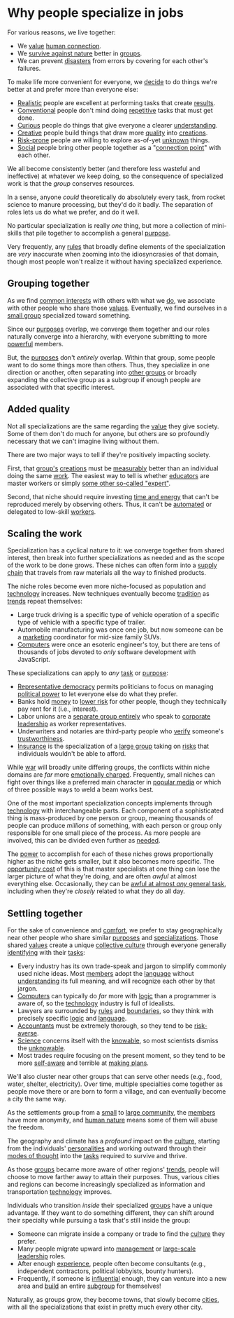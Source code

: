
# Why people specialize in jobs

For various reasons, we live together:

- We [value](values-quality.md) [human connection](people-friends.md).
- We [survive against nature](safety-nature.md) better in [groups](groups-small.md).
- We can prevent [disasters](mind-creativity-results.md) from errors by covering for each other's failures.

To make life more convenient for everyone, we [decide](decisions.md) to do things we're better at and prefer more than everyone else:

- [Realistic](reality.md) people are excellent at performing tasks that create [results](mind-creativity-results.md).
- [Conventional](culture.md) people don't mind doing [repetitive](habits.md) tasks that must get done.
- [Curious](purpose.md) people do things that give everyone a clearer [understanding](understanding.md).
- [Creative](mind-creativity.md) people build things that draw more [quality](values-quality.md) into [creations](creations.md).
- [Risk-prone](socialrisk.md) people are willing to explore as-of-yet [unknown](unknown.md) things.
- [Social](groups-small.md) people bring other people together as a "[connection point](networks.md)" with each other.

We all become consistently better (and therefore less wasteful and ineffective) at whatever we keep doing, so the consequence of specialized work is that the *group* conserves resources.

In a sense, anyone *could* theoretically do absolutely every task, from rocket science to manure processing, but they'd do it badly. The separation of roles lets us do what we prefer, and do it well.

No particular specialization is really *one* thing, but more a collection of mini-skills that pile together to accomplish a general [purpose](purpose.md).

Very frequently, any [rules](rules.md) that broadly define elements of the specialization are *very* inaccurate when zooming into the idiosyncrasies of that domain, though most people won't realize it without having specialized experience.

## Grouping together

As we find [common interests](people-friends.md) with others with what we [do](mind-creativity-results.md), we associate with other people who share those [values](values.md). Eventually, we find ourselves in a [small group](groups-small.md) specialized toward something.

Since our [purposes](purpose.md) overlap, we converge them together and our roles naturally converge into a hierarchy, with everyone submitting to more [powerful](power.md) members.

But, the [purposes](purpose.md) don't *entirely* overlap. Within that group, some people want to do some things more than others. Thus, they specialize in one direction or another, often separating into [other groups](groups-small.md) or broadly expanding the collective group as a subgroup if enough people are associated with that specific interest.

## Added quality

Not all specializations are the same regarding the [value](values-quality.md) they give society. Some of them don't do much for anyone, but others are so profoundly necessary that we can't imagine living without them.

There are two major ways to tell if they're positively impacting society.

First, that [group's](groups-large.md) [creations](creations.md) must be [measurably](math.md) better than an individual doing the same [work](mind-creativity-results.md). The easiest way to tell is whether [educators](pedagogy.md) are master workers or simply [some other so-called "expert"](mgmt-badsystems.md).

Second, that niche should require investing [time and energy](power-types.md) that can't be reproduced merely by observing others. Thus, it can't be [automated](technology.md) or delegated to low-skill [workers](mind-creativity-results.md).

## Scaling the work

Specialization has a cyclical nature to it: we converge together from shared interest, then break into further specializations as needed and as the scope of the work to be done grows. These niches can often form into a [supply chain](logistics.md) that travels from raw materials all the way to finished products.

The niche roles become even more niche-focused as population and [technology](technology.md) increases. New techniques eventually become [tradition](culture.md) as [trends](trends.md) repeat themselves:

- Large truck driving is a specific type of vehicle operation of a specific type of vehicle with a specific type of trailer.
- Automobile manufacturing was once one job, but now someone can be a [marketing](marketing.md) coordinator for mid-size family SUVs.
- [Computers](computers.md) were once an esoteric engineer's toy, but there are tens of thousands of jobs devoted to *only* software development with JavaScript.

These specializations can apply to *any* [task](mind-creativity-results.md) or [purpose](purpose.md):

- [Representative democracy](politics-systems.md) permits politicians to focus on managing [political power](power.md) to let everyone else do what they prefer.
- Banks hold [money](power-types.md) to [lower risk](safety.md) for other people, though they technically pay rent for it (i.e., interest).
- Labor unions are a [separate group entirely](groups-small.md) who speak to [corporate leadership](groups-large.md) as worker representatives.
- Underwriters and notaries are third-party people who [verify](understanding-certainty.md) someone's [trustworthiness](trust.md).
- [Insurance](insurance.md) is the specialization of a [large group](groups-large.md) taking on [risks](safety.md) that individuals wouldn't be able to afford.

While [war](people-conflicts-war.md) will broadly unite differing groups, the conflicts within niche domains are *far* more [emotionally charged](mind-feelings.md). Frequently, small niches can fight over things like a preferred main character in [popular media](stories-storytellers.md) or which of three possible ways to weld a beam works best.

One of the most important specialization concepts implements through [technology](technology.md) with interchangeable parts. Each component of a sophisticated thing is mass-produced by one person or group, meaning thousands of people can produce *millions* of something, with each person or group only responsible for one small piece of the process. As more people are involved, this can be divided even further as [needed](purpose.md).

The [power](power.md) to accomplish for each of these niches grows proportionally higher as the niche gets smaller, but it also becomes more specific. The [opportunity cost](decisions.md) of this is that master specialists at one thing can lose the larger picture of what they're doing, and are often *awful* at almost everything else. Occasionally, they can be [awful at almost *any* general task](https://gainedin.site/idiot/), including when they're *closely* related to what they do all day.

## Settling together

For the sake of convenience and [comfort](mind-feelings.md), we prefer to stay geographically near other people who share similar [purposes](purpose.md) and [specializations](jobs-specialization.md). Those shared [values](values.md) create a unique [collective culture](culture.md) through everyone generally [identifying](identity.md) with their [tasks](mind-creativity-results.md):

- Every industry has its own trade-speak and jargon to simplify commonly used niche ideas. Most [members](groups-member.md) adopt the [language](language.md) without [understanding](understanding.md) its full meaning, and will recognize each other by that jargon.
- [Computers](computers.md) can typically do *far* more with [logic](logic.md) than a programmer is aware of, so the [technology](technology.md) industry is full of idealists.
- Lawyers are surrounded by [rules](rules.md) and [boundaries](people-boundaries.md), so they think with precisely specific [logic](logic.md) and [language](language.md).
- [Accountants](accounting.md) must be extremely thorough, so they tend to be [risk-averse](safety.md).
- [Science](science.md) concerns itself with the [knowable](reality.md), so most scientists dismiss the [unknowable](unknown.md).
- Most trades require focusing on the present moment, so they tend to be more [self-aware](awareness.md) and terrible at [making plans](imagination.md).

We'll also cluster near other groups that can serve other needs (e.g., food, water, shelter, electricity). Over time, multiple specialties come together as people move there or are born to form a village, and can eventually become a city the same way.

As the settlements group from a [small](groups-small.md) to [large community](groups-large.md), the [members](groups-member.md) have more anonymity, and [human nature](humanity.md) means some of them will abuse the freedom.

The geography and climate has a *profound* impact on the [culture](culture.md), starting from the individuals' [personalities](personality.md) and working outward through their [modes of thought](decisions.md) into the [tasks](purpose.md) required to survive and thrive.

As those [groups](groups-small.md) became more aware of other regions' [trends](trends.md), people will choose to move farther away to attain their purposes. Thus, various cities and regions can become increasingly specialized as information and transportation [technology](technology.md) improves.

Individuals who transition *inside* their specialized [groups](groups-large.md) have a unique advantage. If they want to do something different, they can shift around their specialty while pursuing a task that's still inside the group:

- Someone can migrate inside a company or trade to find the [culture](culture.md) they prefer.
- Many people migrate upward into [management](groups-small.md) or [large-scale leadership](groups-large.md) roles.
- After enough [experience](maturity.md), people often become consultants (e.g., independent contractors, political lobbyists, bounty hunters).
- Frequently, if someone is [influential](influence.md) enough, they can venture into a new area and [build](socialrisk.md) an entire [subgroup](groups-small.md) for themselves!

Naturally, as groups grow, they become towns, that slowly become [cities](politics-city.md), with all the specializations that exist in pretty much every other city.
